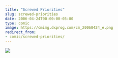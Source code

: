 ```yaml
---
title: "Screwed Priorities"
slug: screwed-priorities
date: 2006-04-24T00:00:00-05:00
type: comic
image: https://cmimg.dxprog.com/cm_20060424_e.png
redirect_from:
- comic/screwed-priorities/
---
```

[![](https://cmimg.dxprog.com/cm_20060424_e.png)](https://cmimg.dxprog.com/cm_20060424_e.png)



